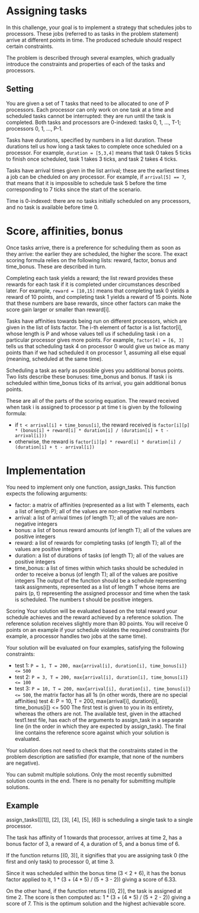 # Assigning tasks
In this challenge, your goal is to implement a strategy that schedules jobs to processors.
These jobs (referred to as tasks in the problem statement) arrive at different points in time.
The produced schedule should respect certain constraints.

The problem is described through several examples, which gradually introduce the constraints and properties of each of the tasks and processors.

## Setting
You are given a set of T tasks that need to be allocated to one of P processors.
Each processor can only work on one task at a time and scheduled tasks cannot be interrupted: they are run until the task is completed.
Both tasks and processors are 0-indexed: tasks 0, 1, …, T-1; processors 0, 1, …, P-1.

Tasks have durations, specified by numbers in a list duration.
These durations tell us how long a task takes to complete once scheduled on a processor.
For example, `duration = [5,3,4]` means that task 0 takes 5 ticks to finish once scheduled, task 1 takes 3 ticks, and task 2 takes 4 ticks.

Tasks have arrival times given in the list arrival; these are the earliest times a job can be cheduled on any processor.
For example, if `arrival[5] == 7`, that means that it is impossible to schedule task 5 before the time corresponding to 7 ticks since the start of the scenario.

Time is 0-indexed: there are no tasks initially scheduled on any processors, and no task is available before time 0.

# Score, affinities, bonus
Once tasks arrive, there is a preference for scheduling them as soon as they arrive: the earlier they are scheduled, the higher the score.
The exact scoring formula relies on the following lists: reward, factor, bonus and time_bonus.
These are described in turn.

Completing each task yields a reward; the list reward provides these rewards for each task if it is completed under circumstances described later.
For example, `reward = [10,15]` means that completing task 0 yields a reward of 10 points, and completing task 1 yields a reward of 15 points.
Note that these numbers are base rewards, since other factors can make the score gain larger or smaller than reward[i].

Tasks have affinities towards being run on different processors, which are given in the list of lists factor.
The i-th element of factor is a list factor[i], whose length is P and whose values tell us if scheduling task i on a particular processor gives more points.
For example, `factor[4] = [6, 3]` tells us that scheduling task 4 on processor 0 would give us twice as many points than if we had scheduled it on processor 1, assuming all else equal (meaning, scheduled at the same time).

Scheduling a task as early as possible gives you additional bonus points.
Two lists describe these bonuses: time_bonus and bonus.
If task i is scheduled within time_bonus ticks of its arrival, you gain additional bonus points.

These are all of the parts of the scoring equation.
The reward received when task i is assigned to processor p at time t is given by the following formula:

- if `t < arrival[i] + time_bonus[i]`, the reward received is `factor[i][p] * (bonus[i] + reward[i] * duration[i] / (duration[i] + t - arrival[i]))`
- otherwise, the reward is `factor[i][p] * reward[i] * duration[i] / (duration[i] + t - arrival[i])`

# Implementation
You need to implement only one function, assign_tasks. This function expects the following arguments:

- factor: a matrix of affinities (represented as a list with T elements, each a list of length P); all of the values are non-negative real numbers
- arrival: a list of arrival times (of length T); all of the values are non-negative integers
- bonus: a list of bonus reward amounts (of length T); all of the values are positive integers
- reward: a list of rewards for completing tasks (of length T); all of the values are positive integers
- duration: a list of durations of tasks (of length T); all of the values are positive integers
- time_bonus: a list of times within which tasks should be scheduled in order to receive a bonus
(of length T); all of the values are positive integers
The output of the function should be a schedule representing task assignments, represented as a list of length T whose items are pairs (p, t) representing the assigned processor and time when the task is scheduled. The numbers t should be positive integers.

Scoring
Your solution will be evaluated based on the total reward your schedule achieves and the reward achieved by a reference solution. The reference solution receives slightly more than 80 points. You will receive 0 points on an example if your schedule violates the required constraints (for example, a processor handles two jobs at the same time).

Your solution will be evaluated on four examples, satisfying the following constraints:

- test 1: `P = 1, T = 200, max{arrival[i], duration[i], time_bonus[i]} <= 500`
- test 2: `P = 3, T = 200, max{arrival[i], duration[i], time_bonus[i]} <= 100`
- test 3: `P = 10, T = 200, max{arrival[i], duration[i], time_bonus[i]} <= 500`, the matrix factor has all 1s (in other words, there are no special affinities)
test 4: P = 10, T = 200, max{arrival[i], duration[i], time_bonus[i]} <= 500
The first test is given to you in its entirety, whereas the others are not.
The available test, given in the attached test1.test file, has each of the arguments to assign_task in a separate line (in the order in which they are expected by assign_task).
The final line contains the reference score against which your solution is evaluated.

Your solution does not need to check that the constraints stated in the problem description are satisfied (for example, that none of the numbers are negative).

You can submit multiple solutions.
Only the most recently submitted solution counts in the end.
There is no penalty for submitting multiple solutions.

## Example
assign_tasks([[1]], [2], [3], [4], [5], [6]) is scheduling a single task to a single processor.

The task has affinity of 1 towards that processor, arrives at time 2, has a bonus factor of 3, a reward of 4, a duration of 5, and a bonus time of 6.

If the function returns [(0, 3)], it signifies that you are assigning task 0 (the first and only task) to processor 0, at time 3.

Since it was scheduled within the bonus time (3 < 2 + 6), it has the bonus factor applied to it,
1 * (3 + (4 * 5) / (5 + 3 - 2))
giving a score of 6.33.

On the other hand, if the function returns [(0, 2)], the task is assigned at time 2.
The score is then computed as:
1 * (3 + (4 * 5) / (5 + 2 - 2))
giving a score of 7.
This is the optimum solution and the highest achievable score.
